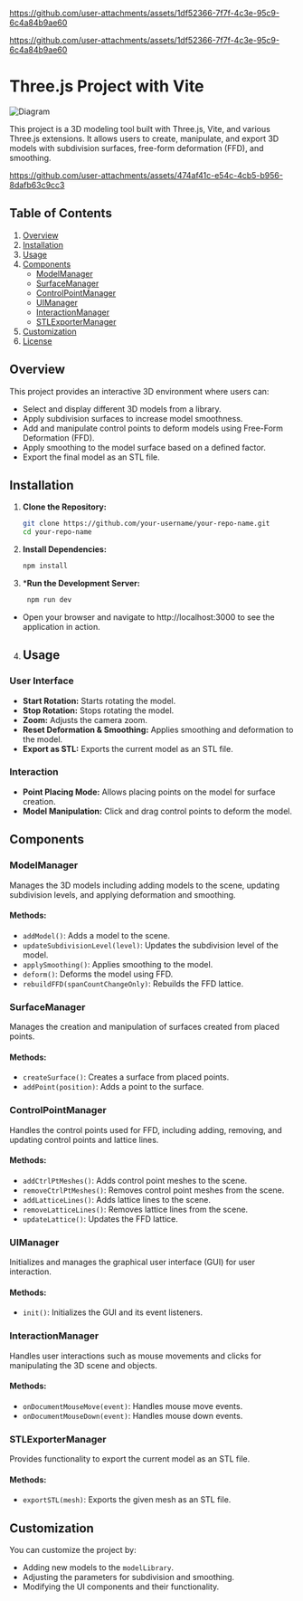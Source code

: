 
https://github.com/user-attachments/assets/1df52366-7f7f-4c3e-95c9-6c4a84b9ae60

https://github.com/user-attachments/assets/1df52366-7f7f-4c3e-95c9-6c4a84b9ae60
# Three.js Project with Vite
![Diagram](https://github.com/tahircivann/Three.js-Project-with-Vite/assets/69795597/975b163f-3d83-443e-aad1-18be12c5ae28)

This project is a 3D modeling tool built with Three.js, Vite, and various Three.js extensions. It allows users to create, manipulate, and export 3D models with subdivision surfaces, free-form deformation (FFD), and smoothing.



https://github.com/user-attachments/assets/474af41c-e54c-4cb5-b956-8dafb63c9cc3




## Table of Contents

1. [Overview](#overview)
2. [Installation](#installation)
3. [Usage](#usage)
4. [Components](#components)
    - [ModelManager](#modelmanager)
    - [SurfaceManager](#surfacemanager)
    - [ControlPointManager](#controlpointmanager)
    - [UIManager](#uimanager)
    - [InteractionManager](#interactionmanager)
    - [STLExporterManager](#stlexportermanager)
5. [Customization](#customization)
6. [License](#license)

## Overview

This project provides an interactive 3D environment where users can:
- Select and display different 3D models from a library.
- Apply subdivision surfaces to increase model smoothness.
- Add and manipulate control points to deform models using Free-Form Deformation (FFD).
- Apply smoothing to the model surface based on a defined factor.
- Export the final model as an STL file.

## Installation

1. **Clone the Repository:**

   ```bash
   git clone https://github.com/your-username/your-repo-name.git
   cd your-repo-name
   ```

2. **Install Dependencies:**
   ```bash
   npm install
   ```

3. ***Run the Development Server:**
   ```bash
    npm run dev
   ```
  - Open your browser and navigate to http://localhost:3000 to see the application in action.


4. ## Usage

### User Interface

- **Start Rotation:** Starts rotating the model.
- **Stop Rotation:** Stops rotating the model.
- **Zoom:** Adjusts the camera zoom.
- **Reset Deformation & Smoothing:** Applies smoothing and deformation to the model.
- **Export as STL:** Exports the current model as an STL file.

### Interaction

- **Point Placing Mode:** Allows placing points on the model for surface creation.
- **Model Manipulation:** Click and drag control points to deform the model.

## Components

### ModelManager

Manages the 3D models including adding models to the scene, updating subdivision levels, and applying deformation and smoothing.

#### Methods:
- `addModel()`: Adds a model to the scene.
- `updateSubdivisionLevel(level)`: Updates the subdivision level of the model.
- `applySmoothing()`: Applies smoothing to the model.
- `deform()`: Deforms the model using FFD.
- `rebuildFFD(spanCountChangeOnly)`: Rebuilds the FFD lattice.

### SurfaceManager

Manages the creation and manipulation of surfaces created from placed points.

#### Methods:
- `createSurface()`: Creates a surface from placed points.
- `addPoint(position)`: Adds a point to the surface.

### ControlPointManager

Handles the control points used for FFD, including adding, removing, and updating control points and lattice lines.

#### Methods:
- `addCtrlPtMeshes()`: Adds control point meshes to the scene.
- `removeCtrlPtMeshes()`: Removes control point meshes from the scene.
- `addLatticeLines()`: Adds lattice lines to the scene.
- `removeLatticeLines()`: Removes lattice lines from the scene.
- `updateLattice()`: Updates the FFD lattice.

### UIManager

Initializes and manages the graphical user interface (GUI) for user interaction.

#### Methods:
- `init()`: Initializes the GUI and its event listeners.

### InteractionManager

Handles user interactions such as mouse movements and clicks for manipulating the 3D scene and objects.

#### Methods:
- `onDocumentMouseMove(event)`: Handles mouse move events.
- `onDocumentMouseDown(event)`: Handles mouse down events.

### STLExporterManager

Provides functionality to export the current model as an STL file.

#### Methods:
- `exportSTL(mesh)`: Exports the given mesh as an STL file.

## Customization

You can customize the project by:

- Adding new models to the `modelLibrary`.
- Adjusting the parameters for subdivision and smoothing.
- Modifying the UI components and their functionality.
